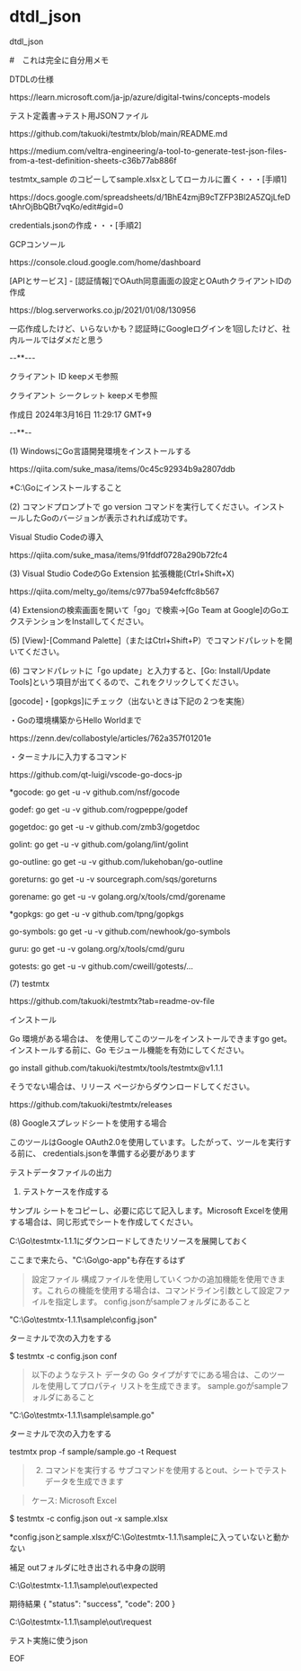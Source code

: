 # dtdl_json
dtdl_json

#　これは完全に自分用メモ

DTDLの仕様
<p>https://learn.microsoft.com/ja-jp/azure/digital-twins/concepts-models</p>

テスト定義書→テスト用JSONファイル
<p>https://github.com/takuoki/testmtx/blob/main/README.md</p>
<p>https://medium.com/veltra-engineering/a-tool-to-generate-test-json-files-from-a-test-definition-sheets-c36b77ab886f</p>

testmtx_sample のコピーしてsample.xlsxとしてローカルに置く・・・[手順1]
<p>https://docs.google.com/spreadsheets/d/1BhE4zmjB9cTZFP3Bl2A5ZQjLfeDtAhrOjBbQBt7vqKo/edit#gid=0</p>

<p>credentials.jsonの作成・・・[手順2]</p>
GCPコンソール
<p>https://console.cloud.google.com/home/dashboard</p>
<p>[APIとサービス] - [認証情報]でOAuth同意画面の設定とOAuthクライアントIDの作成</p>
<p>https://blog.serverworks.co.jp/2021/01/08/130956</p>
<p>一応作成したけど、いらないかも？認証時にGoogleログインを1回したけど、社内ルールではダメだと思う</p>

--**---
<p>クライアント ID	keepメモ参照</p>
<p>クライアント シークレット	keepメモ参照</p>
<p>作成日	2024年3月16日 11:29:17 GMT+9</p>
--**--

(1) WindowsにGo言語開発環境をインストールする
<p>https://qiita.com/suke_masa/items/0c45c92934b9a2807ddb</p>

*C:\Goにインストールすること

(2) コマンドプロンプトで go version コマンドを実行してください。インストールしたGoのバージョンが表示されれば成功です。

Visual Studio Codeの導入
<p>https://qiita.com/suke_masa/items/91fddf0728a290b72fc4</p>

(3) Visual Studio CodeのGo Extension
拡張機能(Ctrl+Shift+X)
<p>https://qiita.com/melty_go/items/c977ba594efcffc8b567</p>
(4) Extensionの検索画面を開いて「go」で検索→[Go Team at Google]のGoエクステンションをInstallしてください。

(5) [View]-[Command Palette]（またはCtrl+Shift+P）でコマンドパレットを開いてください。

(6) コマンドパレットに「go update」と入力すると、[Go: Install/Update Tools]という項目が出てくるので、これをクリックしてください。
<p> [gocode]・[gopkgs]にチェック（出ないときは下記の２つを実施）</p>

 ・Goの環境構築からHello Worldまで
 <p>https://zenn.dev/collabostyle/articles/762a357f01201e</p>
 ・ターミナルに入力するコマンド
 <p>https://github.com/qt-luigi/vscode-go-docs-jp</p>

<p>*gocode: go get -u -v github.com/nsf/gocode</p>
<p>godef: go get -u -v github.com/rogpeppe/godef</p>
<p>gogetdoc: go get -u -v github.com/zmb3/gogetdoc</p>
<p>golint: go get -u -v github.com/golang/lint/golint</p>
<p>go-outline: go get -u -v github.com/lukehoban/go-outline</p>
<p>goreturns: go get -u -v sourcegraph.com/sqs/goreturns</p>
<p>gorename: go get -u -v golang.org/x/tools/cmd/gorename</p>
<p>*gopkgs: go get -u -v github.com/tpng/gopkgs</p>
<p>go-symbols: go get -u -v github.com/newhook/go-symbols</p>
<p>guru: go get -u -v golang.org/x/tools/cmd/guru</p>
<p>gotests: go get -u -v github.com/cweill/gotests/...</p>

(7) testmtx
<p>https://github.com/takuoki/testmtx?tab=readme-ov-file</p>
インストール
<p>Go 環境がある場合は、 を使用してこのツールをインストールできますgo get。インストールする前に、Go モジュール機能を有効にしてください。</p>

<p>go install github.com/takuoki/testmtx/tools/testmtx@v1.1.1</p>
そうでない場合は、リリース ページからダウンロードしてください。
<p>https://github.com/takuoki/testmtx/releases</p>

(8) Googleスプレッドシートを使用する場合
<p>このツールはGoogle OAuth2.0を使用しています。したがって、ツールを実行する前に、 credentials.jsonを準備する必要があります</p>

テストデータファイルの出力
1. テストケースを作成する
<p>サンプル シートをコピーし、必要に応じて記入します。Microsoft Excelを使用する場合は、同じ形式でシートを作成してください。</p>

<p>C:\Go\testmtx-1.1.1にダウンロードしてきたリソースを展開しておく</p>
ここまで来たら、"C:\Go\go-app"も存在するはず

>設定ファイル
>構成ファイルを使用していくつかの追加機能を使用できます。これらの機能を使用する場合は、コマンドライン引数として設定ファイルを指定します。
config.jsonがsampleフォルダにあること
<p>"C:\Go\testmtx-1.1.1\sample\config.json"</p>

ターミナルで次の入力をする
<p>$ testmtx -c config.json conf</p>

>以下のようなテスト データの Go タイプがすでにある場合は、このツールを使用してプロパティ リストを生成できます。
sample.goがsampleフォルダにあること
<p>"C:\Go\testmtx-1.1.1\sample\sample.go"</p>

ターミナルで次の入力をする
<p>testmtx prop -f sample/sample.go -t Request</p>

>2. コマンドを実行する
>サブコマンドを使用するとout、シートでテストデータを生成できます

>ケース: Microsoft Excel
<p>$ testmtx -c config.json out -x sample.xlsx</p>

<p>*config.jsonとsample.xlsxがC:\Go\testmtx-1.1.1\sampleに入っていないと動かない</p>

補足
outフォルダに吐き出される中身の説明
<p>C:\Go\testmtx-1.1.1\sample\out\expected</p>
期待結果
{
  "status": "success",
  "code": 200
}

<p>C:\Go\testmtx-1.1.1\sample\out\request</p>
テスト実施に使うjson

EOF
